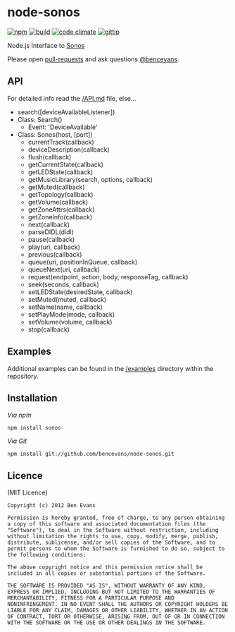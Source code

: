 # node-sonos

[![npm](http://img.shields.io/npm/v/sonos.svg)](https://www.npmjs.org/package/sonos)
[![build](http://img.shields.io/travis/bencevans/node-sonos/master.svg)](https://travis-ci.org/bencevans/node-sonos)
[![code climate](http://img.shields.io/codeclimate/github/bencevans/node-sonos.svg)](https://codeclimate.com/github/bencevans/node-sonos)
[![gittip](https://img.shields.io/gittip/bencevans.svg)](https://www.gittip.com/bencevans/)

Node.js Interface to [Sonos](http://sonos.com)

Please open [pull-requests](https://github.com/bencevans/node-sonos) and ask questions [@bencevans](https://twitter.com/bencevans).

## API

For detailed info read the [/API.md](https://github.com/bencevans/node-sonos/blob/master/API.md) file, else…

* search([deviceAvailableListener])
* Class: Search()
  * Event: 'DeviceAvailable'
* Class: Sonos(host, [port])
  * currentTrack(callback)
  * deviceDescription(callback)
  * flush(callback)
  * getCurrentState(callback)
  * getLEDState(callback)
  * getMusicLibrary(search, options, callback)
  * getMuted(callback)
  * getTopology(callback)
  * getVolume(callback)
  * getZoneAttrs(callback)
  * getZoneInfo(callback)
  * next(callback)
  * parseDIDL(didl)
  * pause(callback)
  * play(uri, callback)
  * previous(callback)
  * queue(uri, positionInQueue, callback)
  * queueNext(uri, callback)
  * request(endpoint, action, body, responseTag, callback)
  * seek(seconds, callback)
  * setLEDState(desiredState, callback)
  * setMuted(muted, callback)
  * setName(name, callback)
  * setPlayMode(mode, callback)
  * setVolume(volume, callback)
  * stop(callback)

## Examples

Additional examples can be found in the [/examples](https://github.com/bencevans/node-sonos/tree/master/examples) directory within the repository.

## Installation

*Via npm*

    npm install sonos

*Via Git*

    npm install git://github.com/bencevans/node-sonos.git

## Licence

(MIT Licence)

    Copyright (c) 2012 Ben Evans

    Permission is hereby granted, free of charge, to any person obtaining
    a copy of this software and associated documentation files (the
    "Software"), to deal in the Software without restriction, including
    without limitation the rights to use, copy, modify, merge, publish,
    distribute, sublicense, and/or sell copies of the Software, and to
    permit persons to whom the Software is furnished to do so, subject to
    the following conditions:

    The above copyright notice and this permission notice shall be
    included in all copies or substantial portions of the Software.

    THE SOFTWARE IS PROVIDED "AS IS", WITHOUT WARRANTY OF ANY KIND,
    EXPRESS OR IMPLIED, INCLUDING BUT NOT LIMITED TO THE WARRANTIES OF
    MERCHANTABILITY, FITNESS FOR A PARTICULAR PURPOSE AND
    NONINFRINGEMENT. IN NO EVENT SHALL THE AUTHORS OR COPYRIGHT HOLDERS BE
    LIABLE FOR ANY CLAIM, DAMAGES OR OTHER LIABILITY, WHETHER IN AN ACTION
    OF CONTRACT, TORT OR OTHERWISE, ARISING FROM, OUT OF OR IN CONNECTION
    WITH THE SOFTWARE OR THE USE OR OTHER DEALINGS IN THE SOFTWARE.
